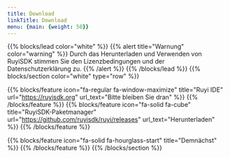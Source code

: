```yaml
---
title: Download
linkTitle: Download
menu: {main: {weight: 50}}
---
```

{{% blocks/lead color="white" %}}
{{% alert title="Warnung" color="warning" %}}
Durch das Herunterladen und Verwenden von RuyiSDK stimmen Sie den Lizenzbedingungen und der Datenschutzerklärung zu.
{{% /alert %}}
{{% /blocks/lead %}}
{{% blocks/section color="white" type="row" %}}

{{% blocks/feature icon="fa-regular fa-window-maximize" title="Ruyi IDE" url="https://ruyisdk.org" url_text="Bitte bleiben Sie dran" %}}
{{% /blocks/feature %}}
{{% blocks/feature icon="fa-solid fa-cube" title="RuyiSDK-Paketmanager" url="https://github.com/ruyisdk/ruyi/releases" url_text="Herunterladen" %}}
{{% /blocks/feature %}}

{{% blocks/feature icon="fa-solid fa-hourglass-start" title="Demnächst" %}}
{{% /blocks/feature %}}
{{% /blocks/section %}}

